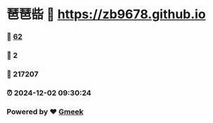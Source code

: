 # 琶琶啙 :link: https://zb9678.github.io 
### :page_facing_up: [62](https://zb9678.github.io/tag.html) 
### :speech_balloon: 2 
### :hibiscus: 217207 
### :alarm_clock: 2024-12-02 09:30:24 
### Powered by :heart: [Gmeek](https://github.com/Meekdai/Gmeek)

